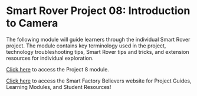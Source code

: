 # Smart Rover Project 08: Introduction to Camera
The following module will guide learners through the individual Smart Rover project. The module contains key terminology used in the project, technology troubleshooting tips, Smart Rover tips and tricks, and extension resources for individual exploration. 

[Click here](https://dolmlh5574izq.cloudfront.net/learning-modules/project-8-introduction-to-camera/index.html) to access the Project 8 module.

[Click here](https://dolmlh5574izq.cloudfront.net/purpose.html) to access the Smart Factory Believers website for Project Guides, Learning Modules, and Student Resources!